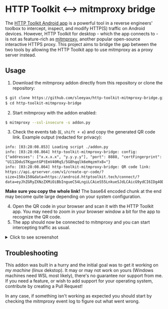 # HTTP Toolkit <--> mitmproxy bridge

The [HTTP Toolkit Android app](https://httptoolkit.com/docs/guides/android/) is a powerful tool in a reverse engineers'
toolbox to intercept, inspect, and modify HTTP(S) traffic on Android devices.
However, HTTP Toolkit for desktop - which the app connects to - is not as feature-rich
as [mitmproxy](https://mitmproxy.org/), another popular open-source interactive HTTPS proxy.
This project aims to bridge the gap between the two tools by allowing the HTTP Toolkit app to use mitmproxy as a proxy
server instead.

## Usage

1. Download the mitmproxy addon directly from this repository or clone the repository:

```bash
$ git clone https://github.com/sleeyax/http-toolkit-mitmproxy-bridge.git
$ cd http-toolkit-mitmproxy-bridge
```

2. Start mitmproxy with the addon enabled:

```bash
$ mitmproxy --ssl-insecure -s addon.py
```

3. Check the events tab (`E`, `shift + e`) and copy the generated QR code link. Example output (redacted for privacy):

```
info: [03:28:08.853] Loading script ./addon.py
info: [03:28:08.864] http-toolkit-mitmproxy-bridge: config: {"addresses": ["x.x.x.x", "y.y.y.y"], "port": 8888, "certFingerprint": "U112DduSTKgpntGPtEmV40Rq5/5G8hqqlk6eHqzmYx8="}
info: [03:28:08.864] http-toolkit-mitmproxy-bridge: QR code link: https://api.qrserver.com/v1/create-qr-code/?size=150x150&data=https://android.httptoolkit.tech/connect/?data=eyJhZGRyZXNzZXMiOiBbIngueC54LngiLCAieS55LnkueSJdLCAicG9ydCI6IDg4ODgsICJjZXJ0RmluZ2VycHJpbnQiOiAiVTExMkRkdVNUS2dwbnRHUHRFbVY0MFJxNS81RzhocXFsazZlSHF6bVl4OD0ifQ==
```

**Make sure you copy the whole link!** The base64 encoded chunk at the end may become quite large depending on
your system configuration.

4. Open the QR code in your browser and scan it with the HTTP Toolkit app. You may need to zoom in your browser window a
   bit for the app to recognize the QR code.
5. The app should now be connected to mitmproxy
   and you can start intercepting traffic as usual.

<details><summary>Click to see screenshot</summary>
   <img src="./docs/screenshot_interception.png" width="250">
</details>

## Troubleshooting

This addon was built in a hurry and the initial goal was to get it working on *my machine* (linux dekstop). It may or
may not work on yours (Windows machines need WSL most likely), there's no guarantee nor support from me. If you need a
feature, or wish
to add support for your operating system, contribute by creating a Pull Request!

In any case, if something isn't working as expected you should start by checking the mitmproxy event log to figure out
what went
wrong.

